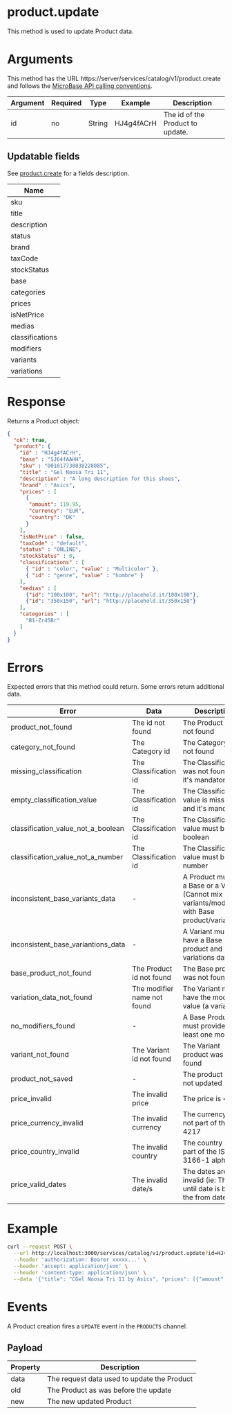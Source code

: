 # product.update

This method is used to update Product data.

# Arguments

This method has the URL https://server/services/catalog/v1/product.create and 
follows the [MicroBase API calling conventions](../calling-conventions.html).

Argument | Required | Type | Example | Description
---------|----------|------|---------|------------
id            | no  | String | HJ4g4fACrH        | The id of the Product to update.

## Updatable fields

See [product.create](./product.create.html) for a fields description.

Name |
-----|
sku |
title |
description |
status |
brand |
taxCode |
stockStatus |
base |
categories |
prices |
isNetPrice |
medias |
classifications |
modifiers |
variants |
variations |

# Response

Returns a Product object:

```json
{
  "ok": true,
  "product": { 
    "id" : "HJ4g4fACrH", 
    "base" : "SJ64fAAHH", 
    "sku" : "001017730838228085", 
    "title" : "Gel Noosa Tri 11", 
    "description" : "A long description for this shoes", 
    "brand" : "Asics", 
    "prices" : [
      {
       "amount": 119.95,
       "currency": "EUR",
       "country": "DK"  
      } 
    ],
    "isNetPrice" : false, 
    "taxCode" : "default", 
    "status" : "ONLINE", 
    "stockStatus" : 0,
    "classifications" : [
      { "id" : "color", "value" : "Multicolor" }, 
      { "id" : "genre", "value" : "hombre" }
    ], 
    "medias" : [
      {"id": "100x100", "url": "http://placehold.it/100x100"},
      {"id": "350x150", "url": "http://placehold.it/350x150"}    
    ], 
    "categories" : [
      "B1-Zr45Br"
    ] 
  }
}
```

# Errors

Expected errors that this method could return. Some errors return additional data.

Error | Data | Description
------|------|------------
product_not_found | The id not found | The Product was not found
category_not_found | The Category id | The Category was not found
missing_classification | The Classification id | The Classification was not found and it's mandatory
empty_classification_value | The Classification id | The Classification value is missing and it's mandatory
classification_value_not_a_boolean | The Classification id | The Classification value must be a boolean
classification_value_not_a_number | The Classification id |  The Classification value must be a number
inconsistent_base_variants_data | - | A Product must be a Base or a Variant (Cannot mix variants/modifiers with Base product/variations)
inconsistent_base_variantions_data | - | A Variant must have a Base product and variations data 
base_product_not_found | The Product id not found | The Base product was not found 
variation_data_not_found | The modifier name not found | The Variant must have the modifier value (a variation)
no_modifiers_found | - | A Base Product must provide at least one modifier
variant_not_found | The Variant id not found | The Variant product was not found
product_not_saved | - | The product was not updated
price_invalid | The invalid price | The price is < 0.00
price_currency_invalid | The invalid currency | The currency is not part of the ISO 4217
price_country_invalid | The invalid country | The country is not part of the ISO 3166-1 alpha-2
price_valid_dates | The invalid date/s | The dates are invalid (ie: The until date is before the from date) 

# Example

```bash
curl --request POST \
  --url http://localhost:3000/services/catalog/v1/product.update?id=HJ4g4fACrH \
  --header 'authorization: Bearer xxxxx...' \
  --header 'accept: application/json' \
  --header 'content-type: application/json' \
  --data '{"title": "CGel Noosa Tri 11 by Asics", "prices": [{"amount": 119.95,"currency": "EUR"}]}'
```

# Events

A Product creation fires a `UPDATE` event in the `PRODUCTS` channel.

## Payload

Property | Description
---------|------------
data | The request data used to update the Product 
old  | The Product as was before the update
new  | The new updated Product
